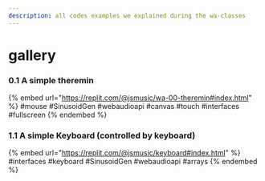 ```yaml
---
description: all codes examples we explained during the wa-classes
---
```


# gallery

### 0.1 A simple theremin

{% embed url="https://replit.com/@jsmusic/wa-00-theremin#index.html" %}
\#mouse #SinusoidGen #webaudioapi #canvas #touch #interfaces #fullscreen
{% endembed %}

### 1.1 A simple Keyboard (controlled by keyboard)

{% embed url="https://replit.com/@jsmusic/keyboard#index.html" %}
\#interfaces  #keyboard #SinusoidGen #webaudioapi #arrays
{% endembed %}

